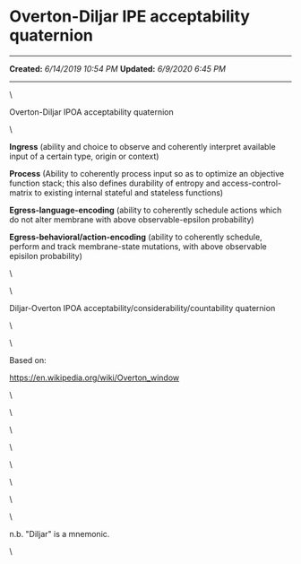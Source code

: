 Overton-Diljar IPE acceptability quaternion
===========================================

  -------------- ----------------------
  **Created:**   *6/14/2019 10:54 PM*
  **Updated:**   *6/9/2020 6:45 PM*
  -------------- ----------------------

\

Overton-Diljar IPOA acceptability quaternion 

\

**Ingress** (ability and choice to observe and coherently interpret
available input of a certain type, origin or context)

**Process** (Ability to coherently process input so as to optimize an
objective function stack; this also defines durability of entropy and
access-control-matrix to existing internal stateful and stateless
functions)

**Egress-language-encoding** (ability to coherently schedule actions
which do not alter membrane with above observable-epsilon probability)

**Egress-behavioral/action-encoding** (ability to coherently schedule,
perform and track membrane-state mutations, with above observable
episilon probability)

\

\

Diljar-Overton IPOA acceptability/considerability/countability
quaternion 

\

\

Based on:

<https://en.wikipedia.org/wiki/Overton_window>

\

\

\

\

\

\

\

\

n.b. \"Diljar\" is a mnemonic.

\

 
